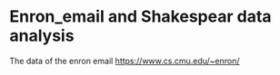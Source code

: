 # Enron_email and Shakespear data analysis

The data of the enron email https://www.cs.cmu.edu/~enron/

